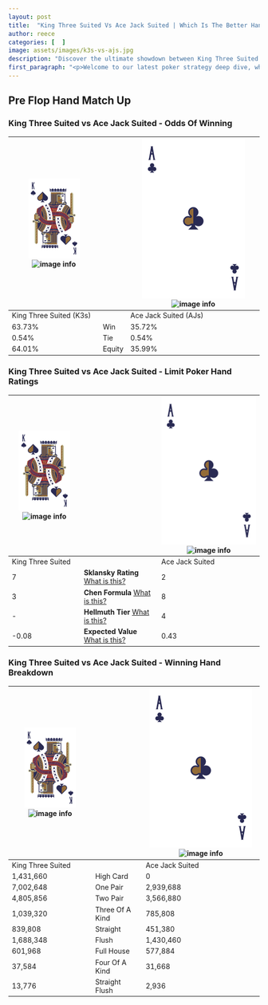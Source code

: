 ```yaml
---
layout: post
title:  "King Three Suited Vs Ace Jack Suited | Which Is The Better Hand In Poker? A Complete Guide"
author: reece
categories: [  ]
image: assets/images/k3s-vs-ajs.jpg
description: "Discover the ultimate showdown between King Three Suited and Ace Jack Suited in poker! Uncover the odds, strategies, and scenarios where one hand triumphs over the other. Get ready to up your poker game with this thrilling analysis."
first_paragraph: "<p>Welcome to our latest poker strategy deep dive, where we're pitting two distinct hands against each other in a high-stakes showdown: King Three Suited vs Ace Jack Suited.</p><p>In the dynamic world of poker, every decision counts, and knowing which hand holds the upper hand is key to your success at the table.</p><p>In this article, we'll dissect these two hands, explore the scenarios where one dominates the other, and equip you with the knowledge to make strategic choices that can tip the odds in your favor.</p><p>Get ready to unravel the intriguing dynamics of these poker hands and elevate your game to new heights.</p>"
---
```




[comment]: # (sp0)

## Pre Flop Hand Match Up

<div class="table hand-ratings" markdown="1"> 



### King Three Suited vs Ace Jack Suited - Odds Of Winning


    
| ![image info](assets/images/hand1/K.png) ![image info](assets/images/hand1/3s.png) |  | ![image info](assets/images/hand2/A.png) ![image info](assets/images/hand2/Js.png) |
| -------- | -------- | -------- |
| King Three Suited (K3s) |  | Ace Jack Suited (AJs) |
| 63.73% | Win | 35.72% |
| 0.54% | Tie | 0.54% |
| 64.01% | Equity | 35.99% |




[comment]: # (sp1)



### King Three Suited vs Ace Jack Suited - Limit Poker Hand Ratings


    
| ![image info](assets/images/hand1/K.png) ![image info](assets/images/hand1/3s.png) |  | ![image info](assets/images/hand2/A.png) ![image info](assets/images/hand2/Js.png) |
| -------- | -------- | -------- |
| King Three Suited |  | Ace Jack Suited |
| 7 | **Sklansky Rating** [What is this?](/sklansky-rating-explained) | 2 |
| 3 | **Chen Formula** [What is this?](/chen-formula-explained) | 8 |
| - | **Hellmuth Tier** [What is this?](/Hellmuth-tier-explained) | 4 |
| -0.08 | **Expected Value** [What is this?](/expected-value-explained) | 0.43 |




[comment]: # (sp2)



### King Three Suited vs Ace Jack Suited - Winning Hand Breakdown


    
| ![image info](assets/images/hand1/K.png) ![image info](assets/images/hand1/3s.png) |  | ![image info](assets/images/hand2/A.png) ![image info](assets/images/hand2/Js.png) |
| -------- | -------- | -------- |
| King Three Suited |  | Ace Jack Suited |
| 1,431,660 | High Card | 0 |
| 7,002,648 | One Pair | 2,939,688 |
| 4,805,856 | Two Pair | 3,566,880 |
| 1,039,320 | Three Of A Kind | 785,808 |
| 839,808 | Straight | 451,380 |
| 1,688,348 | Flush | 1,430,460 |
| 601,968 | Full House | 577,884 |
| 37,584 | Four Of A Kind | 31,668 |
| 13,776 | Straight Flush | 2,936 |




[comment]: # (sp3)



</div>

[comment]: # (sp4)



[comment]: # (sp5)

